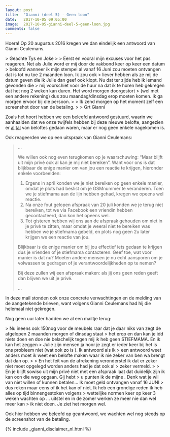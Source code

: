 ```yaml
---
layout: post
title:  "Gianni (deel 5) - Geen loon"
date:   2017-10-05 09:05:00
image:  2017-10-05-gianni-deel-5-geen-loon.jpg
comments: false
---
```

Hoera! Op 20 augustus 2016 kregen we dan eindelijk een antwoord van <span itemscope itemtype="http://schema.org/Person"><span itemprop="givenName">Gianni</span> <span class="hidden" itemprop="familyName">Ceulemans</span></span>.

<div id="belofte-huur-20-augustus" class="email" itemscope itemtype="http://schema.org/Message">
  <div itemscope itemprop="recipient" itemtype="http://schema.org/Person"><meta itemprop="name" content="Tijs Verkoyen" /></div>
  <div itemscope itemprop="sender" itemtype="http://schema.org/Person"><meta itemprop="name" content="Gianni Ceulemans" /></div>
  <meta itemprop="dateSent" content="2016-08-20T17:27:00" />
  <div itemprop="text" markdown="1">
> Geachte Tys en Joke
> 
> Eerst en vooral mijn excuses voor het pas reageren. Net als Julie word er mij door de vakbond keer op keer een datum 
> beloofd wanneer ik mijn stempel al vanaf 16 Juni zou moeten ontvangen dat is tot nu toe 2 maanden loon. Ik zou ook 
> liever hebben als ze mij de datum geven die ik Julie dan geef ook klopt. Nu dat ter zijde heb ik iemand gevonden die 
> mij voorschiet voor de huur na dat ik te horen heb gekregen dat het nog 2 weken kan duren. Het word morgen doorgestort 
> (wel met een andere rekening) dus zou maandag/dinsdag erop moeten komen. Ik ga morgen ervoor bij die persoon.
> 
> Ik zend morgen op het moment zelf een screenshot door van de betaling.
>
>  Grt Gianni
  </div>
</div>

Zoals het hoort hebben we een beleefd antwoord gestuurd, waarin we aanhaalden dat we onze twijfels hebben bij deze
nieuwe belofte, aangezien er [al](/blog/2017/09/gianni-deel-2-eerste-huurachterstand#belofte-afspraak) [tal](/blog/2017/09/gianni-deel-3-de-afspraak#uitgebreide-mail) 
van beloftes gedaan waren, maar er nog geen enkele nagekomen is. 

Ook reageerden we op een uitspraak van <span itemscope itemtype="http://schema.org/Person"><span itemprop="givenName">Gianni</span> <span class="hidden" itemprop="familyName">Ceulemans</span></span>:

<div class="email" itemscope itemtype="http://schema.org/Message">
  <div itemscope itemprop="sender" itemtype="http://schema.org/Person"><meta itemprop="name" content="Tijs Verkoyen" /></div>
  <div itemscope itemprop="recipient" itemtype="http://schema.org/Person"><meta itemprop="name" content="Gianni Ceulemans" /></div>
  <meta itemprop="dateSent" content="2016-09-21T10:54:00" />
  <div itemprop="text">
    <blockquote>
      <p>&hellip;</p>
      <p>
        We willen ook nog even terugkomen op je waarschuwing: “Maar blijft uit mijn privé ook al kan je mij niet bereiken”. 
        Want voor ons is dat blijkbaar de enige manier om van jou een reactie te krijgen, hieronder enkele voorbeelden:
      </p>
      <ol>
        <li>
          Ergens in april konden we je niet bereiken op geen enkele manier, omdat je plots had beslist om je GSMnummer te 
          veranderen. Toen we je stiefmama aan de lijn hebben gehad, kregen we opeens wel reactie.
        </li>
        <li>
          Na onze fout gelopen afspraak van 20 juli konden we je terug niet bereiken, tot we via Facebook een vriendin hebben 
          gecontacteerd, dan kon het opeens wel.
        </li>
        <li>
          Tot gisteren hebben wij ons aan de afspraak gehouden om niet in je privé te zitten, maar omdat je weeral niet te 
          bereiken was hebben we je stiefmama gebeld, en plots nog geen 2u later krijgen we een reactie van jou.
        </li>
      </ol>
      <p>Blijkbaar is de enige manier om bij jou effectief iets gedaan te krijgen dus je vrienden of je stiefmama contacteren. Geef toe, wat voor manier is dat nu? Moeten andere mensen je nu echt aansporen om je volwassen te gedragen of je verantwoordelijkheden op te nemen?</p>
      <p>Bij deze zullen wij een afspraak maken: als jij ons geen reden geeft dan blijven we uit je privé.</p>
      <p>&hellip;</p>
    </blockquote>
  </div> 
</div>

In deze mail stonden ook onze concrete verwachtingen en de melding van de aangetekende brieven, want volgens <span itemscope itemtype="http://schema.org/Person"><span itemprop="givenName">Gianni</span> <span class="hidden" itemprop="familyName">Ceulemans</span></span> 
had hij die helemaal niet gekregen.

Nog geen uur later hadden we al een mailtje terug:

<div id="kunnen-betalen" class="email" itemscope itemtype="http://schema.org/Message">
  <div itemscope itemprop="recipient" itemtype="http://schema.org/Person"><meta itemprop="name" content="Tijs Verkoyen" /></div>
  <div itemscope itemprop="sender" itemtype="http://schema.org/Person"><meta itemprop="name" content="Gianni Ceulemans" /></div>
  <meta itemprop="dateSent" content="2016-08-21T17:27:00" />
  <div itemprop="text" markdown="1">
> Nu ineens ook 150nog voor de meubels raar dat je daar niks van zegt de afgelopen 2 maanden morgen of dinsdag staat 
> het erop en dan kan je idd niets doen en doe nie belachelijk tegen mij ik heb geen STIEFMAMA. En ik kan het zeggen 
> Julie zijn mensen ja hoor je zegt er ieder keer bij het is ons probleem niet (wat ook zo is ). Ik antwoord als ik 
> een antwoord weet anders moet ik weet een belofte maken waar ik nie zeker van ben wa brengt dat dan op.
>
> En het feit van de afrekening veronderstel ik dat er zeker niet moet opgelegd worden anders had je dat ook al 
> zeker vermeld. 
>
> En je blijft sowiso uit mijn privé niet met een afspraak laat dat duidelijk zijn ik kan oon die weg opgaan. Gij hebt 
> u punten ik de mijne . Denk wat je wil van niet willen of kunnen betalen&hellip; Ik moet geld ontvangen vanaf 16 JUNI 
> dus reken maar eens of ik het kan of niet. Ik heb een grondige reden ik heb alles op tijd binnengestoken volgens 
> wettelijke normen keer op keer 3 weken wachten op &hellip; uitstel en in de zomer werken ze meer nie dan wel meer kan 
> ik niet doen. Je ziet het morgen wel.
  </div>
</div>

Ook hier hebben we beleefd op geantwoord, we wachten wel nog steeds op de screenshot van de betaling.

{% include _gianni_disclaimer_nl.html %}
